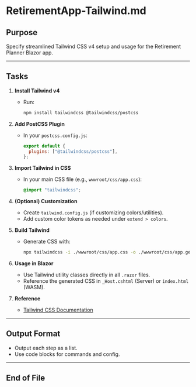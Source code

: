 # RetirementApp-Tailwind.md

## Purpose

Specify streamlined Tailwind CSS v4 setup and usage for the Retirement Planner Blazor app.

---

## Tasks

1. **Install Tailwind v4**
    - Run:
      ```sh
      npm install tailwindcss @tailwindcss/postcss
      ```

2. **Add PostCSS Plugin**
    - In your `postcss.config.js`:
      ```js
      export default {
        plugins: ["@tailwindcss/postcss"],
      };
      ```

3. **Import Tailwind in CSS**
    - In your main CSS file (e.g., `wwwroot/css/app.css`):
      ```css
      @import "tailwindcss";
      ```

4. **(Optional) Customization**
    - Create `tailwind.config.js` (if customizing colors/utilities).
    - Add custom color tokens as needed under `extend > colors`.

5. **Build Tailwind**
    - Generate CSS with:
      ```sh
      npx tailwindcss -i ./wwwroot/css/app.css -o ./wwwroot/css/app.generated.css --watch
      ```

6. **Usage in Blazor**
    - Use Tailwind utility classes directly in all `.razor` files.
    - Reference the generated CSS in `_Host.cshtml` (Server) or `index.html` (WASM).

7. **Reference**
    - [Tailwind CSS Documentation](https://tailwindcss.com/docs/installation)

---

## Output Format

- Output each step as a list.
- Use code blocks for commands and config.

---

## End of File
